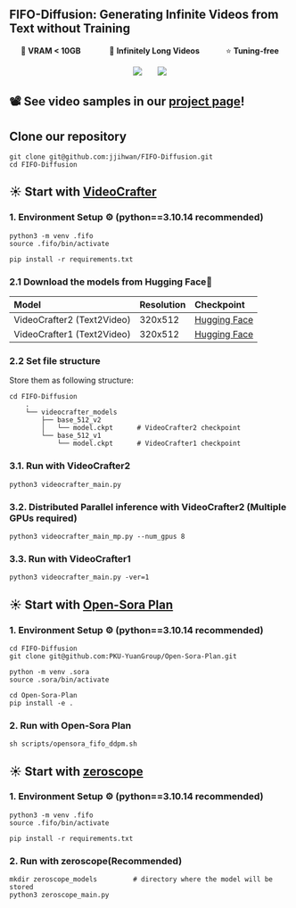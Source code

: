 ## FIFO-Diffusion: Generating Infinite Videos from Text without Training
<div align="center">

<p>
💾 <b> VRAM < 10GB</b> &nbsp;&nbsp;&nbsp;&nbsp;&nbsp;&nbsp;&nbsp;&nbsp;&nbsp;&nbsp;&nbsp;
🚀 <b> Infinitely Long Videos</b> &nbsp;&nbsp;&nbsp;&nbsp;&nbsp;&nbsp;&nbsp;&nbsp;&nbsp;&nbsp;
⭐️ <b> Tuning-free</b>
</p>

<a href="https://arxiv.org/abs/2405.11473"><img src='https://img.shields.io/badge/arXiv-red'></a> &nbsp;&nbsp;&nbsp;&nbsp;&nbsp;
<a href="https://jjihwan.github.io/projects/FIFO-Diffusion"><img src='https://img.shields.io/badge/Project-Page-Green'></a>

</div>

## 📽️ See video samples in our <a href="https://jjihwan.github.io/projects/FIFO-Diffusion"> project page</a>!

</div>

## Clone our repository
```
git clone git@github.com:jjihwan/FIFO-Diffusion.git
cd FIFO-Diffusion
```

## ☀️ Start with <a href="https://github.com/AILab-CVC/VideoCrafter">VideoCrafter</a>

### 1. Environment Setup ⚙️ (python==3.10.14 recommended)
```
python3 -m venv .fifo
source .fifo/bin/activate

pip install -r requirements.txt
```

### 2.1 Download the models from Hugging Face🤗
|Model|Resolution|Checkpoint
|:---------|:---------|:--------
|VideoCrafter2 (Text2Video)|320x512|[Hugging Face](https://huggingface.co/VideoCrafter/VideoCrafter2/blob/main/model.ckpt)
|VideoCrafter1 (Text2Video)|320x512|[Hugging Face](https://huggingface.co/VideoCrafter/Text2Video-512/blob/main/model.ckpt)

### 2.2 Set file structure
Store them as following structure:
```
cd FIFO-Diffusion
    .
    └── videocrafter_models
        ├── base_512_v2
        │   └── model.ckpt      # VideoCrafter2 checkpoint
        └── base_512_v1
            └── model.ckpt      # VideoCrafter1 checkpoint
```

### 3.1. Run with VideoCrafter2
```
python3 videocrafter_main.py
```

### 3.2. Distributed Parallel inference with VideoCrafter2 (Multiple GPUs required)

```
python3 videocrafter_main_mp.py --num_gpus 8
```

### 3.3. Run with VideoCrafter1
```
python3 videocrafter_main.py -ver=1
```

## ☀️ Start with <a href="https://github.com/PKU-YuanGroup/Open-Sora-Plan">Open-Sora Plan</a>

### 1. Environment Setup ⚙️ (python==3.10.14 recommended)
```
cd FIFO-Diffusion
git clone git@github.com:PKU-YuanGroup/Open-Sora-Plan.git

python -m venv .sora
source .sora/bin/activate

cd Open-Sora-Plan
pip install -e .
```

### 2. Run with Open-Sora Plan
```
sh scripts/opensora_fifo_ddpm.sh
```

## ☀️ Start with <a href="https://huggingface.co/cerspense/zeroscope_v2_576w">zeroscope</a>

### 1. Environment Setup ⚙️ (python==3.10.14 recommended)
```
python3 -m venv .fifo
source .fifo/bin/activate

pip install -r requirements.txt
```

### 2. Run with zeroscope(Recommended)
```
mkdir zeroscope_models         # directory where the model will be stored
python3 zeroscope_main.py
```
